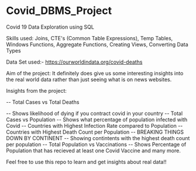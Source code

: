 # Covid_DBMS_Project
Covid 19 Data Exploration using SQL 

Skills used: Joins, CTE's (Common Table Expressions), Temp Tables, Windows Functions, Aggregate Functions, Creating Views, Converting Data Types

Data Set used:- https://ourworldindata.org/covid-deaths

Aim of the project: It definitely does give us some interesting insights into the real world data rather than just seeing what is on news websites.

Insights from the project:

-- Total Cases vs Total Deaths

-- Shows likelihood of dying if you contract covid in your country
-- Total Cases vs Population
-- Shows what percentage of population infected with Covid
-- Countries with Highest Infection Rate compared to Population
-- Countries with Highest Death Count per Population
-- BREAKING THINGS DOWN BY CONTINENT
-- Showing contintents with the highest death count per population
-- Total Population vs Vaccinations
-- Shows Percentage of Population that has recieved at least one Covid Vaccine
and many more.

Feel free to use this repo to learn and get insights about real data!! 
